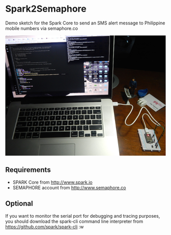 Spark2Semaphore
=======

Demo sketch for the Spark Core to send an SMS alert message to Philippine mobile numbers via semaphore.co

![ScreenShot](setup.JPG)


## Requirements

* SPARK Core from http://www.spark.io 
* SEMAPHORE account from http://www.semaphore.co 

## Optional

If you want to monitor the serial port for debugging and tracing purposes, you should download the spark-cli command line interpreter from https://github.com/spark/spark-cli
:w

